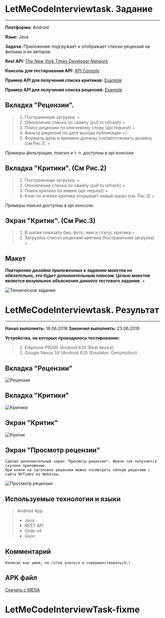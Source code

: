 # LetMeCodeInterviewtask. Задание
***
**Платформа:** Android

**Язык:** Java

**Задача:** Приложение подгружает и отображает списки рецензий на фильмы и их авторов.

**Rest API:**
[The New York Times Developer Network](https://developer.nytimes.com/)

**Консоль для тестирования API:**
[API Console](https://developer.nytimes.com/movie_reviews_v2.json#/Console/GET/reviews/%7Bresource-type%7D.json)

**Пример API для получения списка критиков:**
[Example](https://api.nytimes.com/svc/movies/v2/critics/all.json?api-key=99dba655b7e54a89a90b8dfd613b2ac3)

**Пример API для получения списка рецензий:**
[Example](https://api.nytimes.com/svc/movies/v2/reviews/search.json?api-key=99dba655b7e54a89a90b8dfd613b2ac3)


## Вкладка "Рецензии". 
>1.	Постраничная загрузка; +
>2.	Обновления списка по свайпу (pull to refresh) +
>3.	Поиск рецензии по ключевому слову (api request) +
>4.	Фильтр рецензий по дате выхода публикации +/-
>5.	Форматы даты и времени должны соответствовать дизайну (см Рис.1). +

_Примеры фильтрации, поиска и т. п. доступны в api консоли._

## Вкладка "Критики". (См Рис.2)
>1.	Постраничная загрузка; +
>2.	Обновление списка по свайпу (pull to refresh) +
>3.	Поиск критика по имени (api request) +
>4.	Клик по ячейке критика открывает новый экран (см. Рис.3) +

_Примеры поиска доступны в api консоли._


## Экран "Критик". (См Рис.3)
>1.	В шапке показать био, фото, имя и статус критика +
>2.	Загрузить список рецензий критика (постраничная загрузка) +

## Макет
***Повторение дизайна приложенных к заданию макетов не обязательно, это будет дополнительным плюсом. Целью макетов является визуальное объяснение данного тестового задания.*** +

![Техническое задание](http://protasov-dev.ru/img_for_github/tz.jpg)

# LetMeCodeInterviewtask. Результат

---
**Начал выполнять:** 18.06.2018
**Закончил выполнять:** 23.06.2018

**Устройства, на которых проводилось тестирование:**

>1. Elephone P9000 (Android 6.0) (Real device)
>2. Google Nexus 5X (Android 6.0) (Emulator: Genymotion)

## Вкладка "Рецензии"

![Рецензии](http://protasov-dev.ru/img_for_github/reviewes.jpg)

## Вкладка "Критики"

![Критики](http://protasov-dev.ru/img_for_github/critics.jpg)

## Экран "Критик"

![Критик](http://protasov-dev.ru/img_for_github/critic.jpg)

## Экран "Просмотр рецензии"

    Сделал дополнительный экран "Просмотр рецензии". Иначе так получается скучное приложение. 
    При клике на заголовке рецензии можно посмотреть полную рецензию с сайта NYTimes из WebView.

![Просмотр рецензии](http://protasov-dev.ru/img_for_github/review-page.jpg)

## Используемые технологии и языки

> Android App
>
> * Java
> * REST API
> * Glide v4
> * Gson

## Комментарий

    Написал как умею, но готов учиться и совершенствоваться;)
    
## APK файл

[Скачать с MEGA](https://mega.nz/#!JyIS0SRL!qZ1llSF5NrxZD6JIT4l_sYpYC7ZhXlrgw3bQ9J3EffI)
# LetMeCodeInterviewTask-fixme
